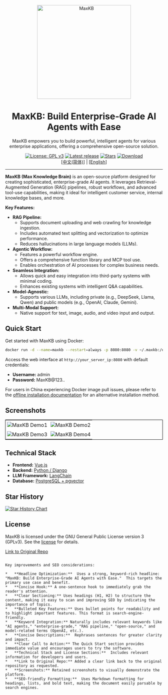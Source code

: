 <p align="center"><img src= "https://github.com/1Panel-dev/maxkb/assets/52996290/c0694996-0eed-40d8-b369-322bf2a380bf" alt="MaxKB" width="300" /></p>

<h1 align="center">MaxKB: Build Enterprise-Grade AI Agents with Ease</h1>

<p align="center">MaxKB empowers you to build powerful, intelligent agents for various enterprise applications, offering a comprehensive open-source solution.</p>

<p align="center">
  <a href="https://www.gnu.org/licenses/gpl-3.0.html#license-text"><img src="https://img.shields.io/github/license/1Panel-dev/maxkb?color=%231890FF" alt="License: GPL v3"></a>
  <a href="https://github.com/1Panel-dev/maxkb/releases/latest"><img src="https://img.shields.io/github/v/release/1Panel-dev/maxkb" alt="Latest release"></a>
  <a href="https://github.com/1Panel-dev/maxkb"><img src="https://img.shields.io/github/stars/1Panel-dev/maxkb?color=%231890FF&style=flat-square" alt="Stars"></a>    
  <a href="https://hub.docker.com/r/1panel/maxkb"><img src="https://img.shields.io/docker/pulls/1panel/maxkb?label=downloads" alt="Download"></a><br/>
 [<a href="/README_CN.md">中文(简体)</a>] | [<a href="/README.md">English</a>] 
</p>

<hr/>

**MaxKB (Max Knowledge Brain)** is an open-source platform designed for creating sophisticated, enterprise-grade AI agents.  It leverages Retrieval-Augmented Generation (RAG) pipelines, robust workflows, and advanced tool-use capabilities, making it ideal for intelligent customer service, internal knowledge bases, and more.

**Key Features:**

*   **RAG Pipeline:**
    *   Supports document uploading and web crawling for knowledge ingestion.
    *   Includes automated text splitting and vectorization to optimize performance.
    *   Reduces hallucinations in large language models (LLMs).
*   **Agentic Workflow:**
    *   Features a powerful workflow engine.
    *   Offers a comprehensive function library and MCP tool use.
    *   Enables orchestration of AI processes for complex business needs.
*   **Seamless Integration:**
    *   Allows quick and easy integration into third-party systems with minimal coding.
    *   Enhances existing systems with intelligent Q&A capabilities.
*   **Model-Agnostic:**
    *   Supports various LLMs, including private (e.g., DeepSeek, Llama, Qwen) and public models (e.g., OpenAI, Claude, Gemini).
*   **Multi-Modal Support:**
    *   Native support for text, image, audio, and video input and output.

## Quick Start

Get started with MaxKB using Docker:

```bash
docker run -d --name=maxkb --restart=always -p 8080:8080 -v ~/.maxkb:/opt/maxkb 1panel/maxkb
```

Access the web interface at `http://your_server_ip:8080` with default credentials:

*   **Username:** admin
*   **Password:** MaxKB@123..

For users in China experiencing Docker image pull issues, please refer to the [offline installation documentation](https://maxkb.cn/docs/v2/installation/offline_installtion/) for an alternative installation method.

## Screenshots

<table style="border-collapse: collapse; border: 1px solid black;">
  <tr>
    <td style="padding: 5px;background-color:#fff;"><img src= "https://github.com/user-attachments/assets/eb285512-a66a-4752-8941-c65ed1592238" alt="MaxKB Demo1"   /></td>
    <td style="padding: 5px;background-color:#fff;"><img src= "https://github.com/user-attachments/assets/f732f1f5-472c-4fd2-93c1-a277eda83d04" alt="MaxKB Demo2"   /></td>
  </tr>
  <tr>
    <td style="padding: 5px;background-color:#fff;"><img src= "https://github.com/user-attachments/assets/c927474a-9a23-4830-822f-5db26025c9b2" alt="MaxKB Demo3"   /></td>
    <td style="padding: 5px;background-color:#fff;"><img src= "https://github.com/user-attachments/assets/e6268996-a46d-4e58-9f30-31139df78ad2" alt="MaxKB Demo4"   /></td>
  </tr>
</table>

## Technical Stack

*   **Frontend:** [Vue.js](https://vuejs.org/)
*   **Backend:** [Python / Django](https://www.djangoproject.com/)
*   **LLM Framework:** [LangChain](https://www.langchain.com/)
*   **Database:** [PostgreSQL + pgvector](https://www.postgresql.org/)

## Star History

[![Star History Chart](https://api.star-history.com/svg?repos=1Panel-dev/MaxKB&type=Date)](https://star-history.com/#1Panel-dev/MaxKB&Date)

## License

MaxKB is licensed under the GNU General Public License version 3 (GPLv3).  See the [license](https://www.gnu.org/licenses/gpl-3.0.html) for details.

[Link to Original Repo](https://github.com/1Panel-dev/MaxKB)
```

Key improvements and SEO considerations:

*   **Headline Optimization:**  Uses a strong, keyword-rich headline: "MaxKB: Build Enterprise-Grade AI Agents with Ease."  This targets the primary use case and benefit.
*   **Concise Hook:** A one-sentence hook to immediately grab the reader's attention.
*   **Clear Sectioning:** Uses headings (H1, H2) to structure the content, making it easy to scan and improving SEO by indicating the importance of topics.
*   **Bulleted Key Features:** Uses bullet points for readability and to highlight important features. This format is search-engine-friendly.
*   **Keyword Integration:** Naturally includes relevant keywords like "AI agents," "enterprise-grade," "RAG pipeline," "open-source," and model-related terms (OpenAI, etc.).
*   **Concise Descriptions:**  Rephrases sentences for greater clarity and impact.
*   **Clear Call to Action:** The Quick Start section provides immediate value and encourages users to try the software.
*   **Technical Stack and License Sections:**  Includes relevant information for developers and users.
*   **Link to Original Repo:** Added a clear link back to the original repository as requested.
*   **Screenshots:** Retained screenshots to visually demonstrate the platform.
*   **SEO-friendly Formatting:**  Uses Markdown formatting for headings, lists, and bold text, making the document easily parsable by search engines.